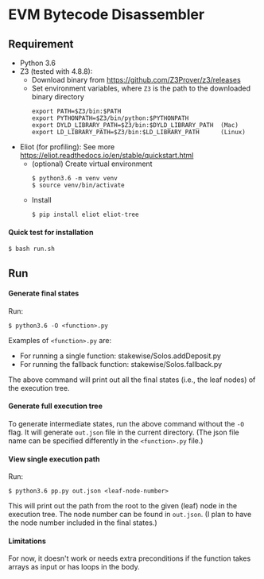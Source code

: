 # EVM Bytecode Disassembler

## Requirement
 * Python 3.6
 * Z3 (tested with 4.8.8):
   * Download binary from https://github.com/Z3Prover/z3/releases
   * Set environment variables, where `Z3` is the path to the downloaded binary directory
     ```
     export PATH=$Z3/bin:$PATH
     export PYTHONPATH=$Z3/bin/python:$PYTHONPATH
     export DYLD_LIBRARY_PATH=$Z3/bin:$DYLD_LIBRARY_PATH  (Mac)
     export LD_LIBRARY_PATH=$Z3/bin:$LD_LIBRARY_PATH      (Linux)
     ```
 * Eliot (for profiling): See more https://eliot.readthedocs.io/en/stable/quickstart.html
   * (optional) Create virtual environment
     ```
     $ python3.6 -m venv venv
     $ source venv/bin/activate
     ```
   * Install
     ```
     $ pip install eliot eliot-tree
     ```

#### Quick test for installation

```
$ bash run.sh
```

## Run

#### Generate final states

Run:
```
$ python3.6 -O <function>.py
```

Examples of `<function>.py` are:
* For running a single function: stakewise/Solos.addDeposit.py
* For running the fallback function: stakewise/Solos.fallback.py

The above command will print out all the final states (i.e., the leaf nodes) of the execution tree.

#### Generate full execution tree

To generate intermediate states, run the above command without the `-O` flag.
It will generate `out.json` file in the current directory.
(The json file name can be specified differently in the `<function>.py` file.)

#### View single execution path

Run:
```
$ python3.6 pp.py out.json <leaf-node-number>
```

This will print out the path from the root to the given (leaf) node in the execution tree.
The node number can be found in `out.json`.
(I plan to have the node number included in the final states.)

#### Limitations

For now, it doesn't work or needs extra preconditions if the function takes arrays as input or has loops in the body.
